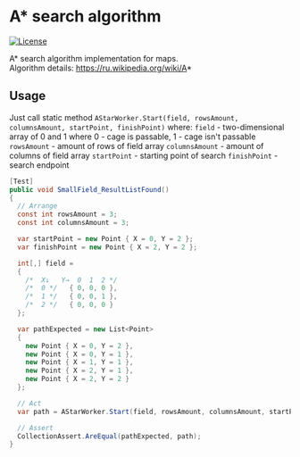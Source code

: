 # A* search algorithm
[![License](https://img.shields.io/badge/license-MIT-blue.svg)](LICENSE.md)

A* search algorithm implementation for maps.  
Algorithm details: https://ru.wikipedia.org/wiki/A*

## Usage

Just call static method `AStarWorker.Start(field, rowsAmount, columnsAmount, startPoint, finishPoint)` where:
`field` - two-dimensional array of 0 and 1 where 0 - cage is passable, 1 - cage isn't passable
`rowsAmount` - amount of rows of field array
`columnsAmount` - amount of columns of field array
`startPoint` - starting point of search 
`finishPoint` - search endpoint 

```csharp
[Test]
public void SmallField_ResultListFound()
{
  // Arrange
  const int rowsAmount = 3;
  const int columnsAmount = 3;

  var startPoint = new Point { X = 0, Y = 2 };
  var finishPoint = new Point { X = 2, Y = 2 };

  int[,] field =
  {
	/*  X↓   Y→  0  1  2 */
	/*  0 */   { 0, 0, 0 },
	/*  1 */   { 0, 0, 1 },
	/*  2 */   { 0, 0, 0 }
  };

  var pathExpected = new List<Point>
  {
	new Point { X = 0, Y = 2 },
	new Point { X = 0, Y = 1 },
	new Point { X = 1, Y = 1 },
	new Point { X = 2, Y = 1 },
	new Point { X = 2, Y = 2 }
  };

  // Act
  var path = AStarWorker.Start(field, rowsAmount, columnsAmount, startPoint, finishPoint);

  // Assert
  CollectionAssert.AreEqual(pathExpected, path);
}
```

